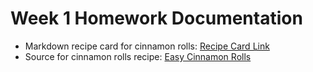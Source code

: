 # Week 1 Homework Documentation
- Markdown recipe card for cinnamon rolls: [Recipe Card Link](./recipe.md)
- Source for cinnamon rolls recipe: [Easy Cinnamon Rolls](https://www.allrecipes.com/recipe/229276/easy-cinnamon-rolls/)